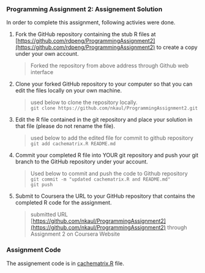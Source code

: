 ### Programming Assignment 2: Assignement Solution

In order to complete this assignment, following activies were done.

1.  Fork the GitHub repository containing the stub R files at
    [https://github.com/rdpeng/ProgrammingAssignment2](https://github.com/rdpeng/ProgrammingAssignment2) to create a copy under your own account.
    > Forked the repository from above address through Github web interface
    
2.  Clone your forked GitHub repository to your computer so that you can edit the files locally on your own machine.
    > used below to clone the repository locally.  
    > `git clone https://github.com/nkaul/ProgrammingAssignment2.git`
    
3.  Edit the R file contained in the git repository and place your solution in that file (please do not rename the file).
    > used below to add the edited file for commit to github repository  
    > `git add cachematrix.R README.md`
    
4.  Commit your completed R file into YOUR git repository and push your git branch to the GitHub repository under your account.
    > Used below to commit and push the code to Github repository  
    > `git commit -m "updated cachematrix.R and README.md"`  
    > `git push`
    
5.  Submit to Coursera the URL to your GitHub repository that contains the completed R code for the assignment.
    > submitted URL [https://github.com/nkaul/ProgrammingAssignment2](https://github.com/nkaul/ProgrammingAssignment2) through Assignment 2 on Coursera Website
    
    
### Assignment Code 

The assignement code is in [cachematrix.R](cachematrix.R) file.







